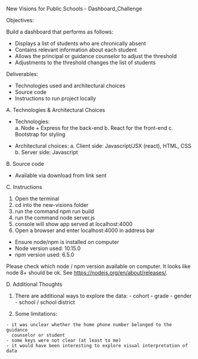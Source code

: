 New Visions for Public Schools - Dashboard_Challenge

Objectives:

  Build a dashboard that performs as follows:

  - Displays a list of students who are chronically absent
  - Contains relevant information about each student
  - Allows the principal or guidance counselor to adjust the threshold
  - Adjustments to the threshold changes the list of students

Deliverables:

  - Technologies used and architectural choices
  - Source code
  - Instructions to run project locally

A. Technologies & Architectural Choices

  - Technologies:  
    a. Node + Express for the back-end
    b. React for the front-end
    c. Bootstrap for styling

  - Architectural choices:
    a. Client side:  Javascript/JSX (react), HTML, CSS
    b. Server side: Javascript

B. Source code

  - Available via download from link sent

C. Instructions

  1.  Open the terminal
  2.  cd into the new-visions folder
  3.  run the command npm run build
  4.  run the command node server.js
  5.  console will show app served at localhost:4000
  6.  Open a browser and enter localhost:4000 in address bar

  - Ensure node/npm is installed on computer
  - Node version used: 10.15.0
  - npm version used:  6.5.0

Please check which node / npm version available on computer. It looks like node 8+ should be ok.  See https://nodejs.org/en/about/releases/.

D. Additional Thoughts

  1.  There are additional ways to explore the data:
    - cohort
    - grade
    - gender
    - school / school district

  2.  Some limitations:

    - it was unclear whether the home phone number belonged to the guidance
      counselor or student
    - some keys were not clear (at least to me)
    - it would have been interesting to explore visual interpretation of data
